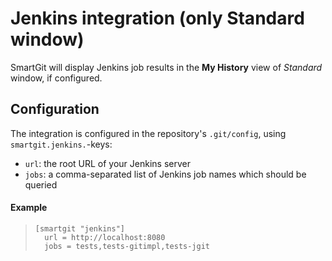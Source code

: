 # Jenkins integration (only Standard window)

SmartGit will display Jenkins job results in the **My History** view of
*Standard* window, if configured.

## Configuration

The integration is configured in the repository's `.git/config`,
using `smartgit.jenkins.`-keys:

* `url`: the root URL of your Jenkins server
* `jobs`: a comma-separated list of Jenkins job names which should be queried

#### Example
>
>``` text
>[smartgit "jenkins"]
>   url = http://localhost:8080
>   jobs = tests,tests-gitimpl,tests-jgit
>```
